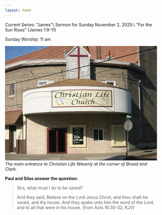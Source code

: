 ```yaml
---
layout: home
---
```

Current Series: "James"\\
Sermon for Sunday November 2, 2025:\\
"For the Sun Rises" (James 1:9-11)

Sunday Worship: 11 am

![corner of Broad & Clark](assets/clc_001.jpg 'Entrance at the corner of Broad & Clark')
<br><em>The main entrance to Christian Life Waverly at the corner of Broad and Clark.</em>

**Paul and Silas answer the question:**
>Sirs, what must I do to be saved?
>
>And they said, Believe on the Lord Jesus Christ, and thou shalt be saved, and thy house. And they spake unto him the word of the Lord, and to all that were in his house. (from Acts 16:30-32, KJV)

